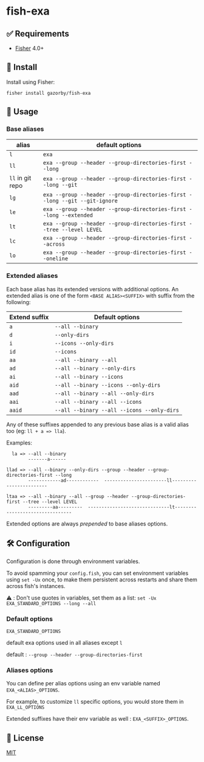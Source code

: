 # fish-exa

## ✅ Requirements
- [Fisher](https://github.com/jorgebucaran/fisher) 4.0+

## 🚀 Install

Install using Fisher:

```console
fisher install gazorby/fish-exa
```

## 🔧 Usage

### Base aliases
| alias            | default options                                                            |
| ---------------- | -------------------------------------------------------------------------- |
| `l`              | `exa`                                                                      |
| `ll`             | `exa --group --header --group-directories-first --long`                    |
| `ll` in git repo | `exa --group --header --group-directories-first --long --git`              |
| `lg`             | `exa --group --header --group-directories-first --long --git --git-ignore` |
| `le`             | `exa --group --header --group-directories-first --long --extended`         |
| `lt`             | `exa --group --header --group-directories-first --tree --level LEVEL`      |
| `lc`             | `exa --group --header --group-directories-first --across`                  |
| `lo`             | `exa --group --header --group-directories-first --oneline`                 |

### Extended aliases

Each base alias has its extended versions with additional options. An extended alias is one of the form `<BASE ALIAS><SUFFIX>` with suffix from the following:

| Extend suffix | Default options                                    |
| ------------- | ------------------------------------------ |
| `a`           | `--all --binary`                           |
| `d`           | `--only-dirs`                              |
| `i`           | `--icons --only-dirs`                      |
| `id`          | `--icons`                                  |
| `aa`          | `--all --binary --all`                     |
| `ad`          | `--all --binary --only-dirs`               |
| `ai`          | `--all --binary --icons`                   |
| `aid`         | `--all --binary --icons --only-dirs`       |
| `aad`         | `--all --binary --all --only-dirs`         |
| `aai`         | `--all --binary --all --icons`             |
| `aaid`        | `--all --binary --all --icons --only-dirs` |

Any of these suffixes appended to any previous base alias is a valid alias too (eg: `ll + a => lla`).

Examples:

```console
  la => --all --binary
        -------a------

llad => --all --binary --only-dirs --group --header --group-directories-first --long
        ------------ad------------  -----------------------ll------------------------

ltaa => --all --binary --all --group --header --group-directories-first --tree --level LEVEL
        ---------aa---------  ------------------------------lt--------------------------------
```

Extended options are always *prepended* to base aliases options.

## 🛠 Configuration

Configuration is done through environment variables.

To avoid spamming your `config.fish`, you can set environment variables using `set -Ux` once, to make them persistent across restarts and share them across fish's instances.

⚠️ : Don't use quotes in variables, set them as a list: `set -Ux EXA_STANDARD_OPTIONS --long --all`

### Default options

`EXA_STANDARD_OPTIONS`


default exa options used in all aliases except `l`

default : `--group --header --group-directories-first`

### Aliases options

You can define per alias options using an env variable named `EXA_<ALIAS>_OPTIONS`.

For example, to customize `ll` specific options, you would store them in `EXA_LL_OPTIONS`

Extended suffixes have their env variable as well : `EXA_<SUFFIX>_OPTIONS`.

## 📝 License

[MIT](https://github.com/Gazorby/fish-exa/blob/master/LICENSE)
